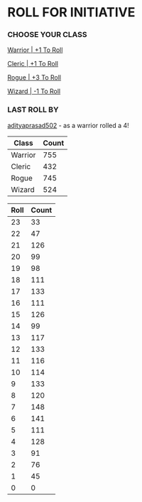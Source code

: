 # ROLL FOR INITIATIVE
### CHOOSE YOUR CLASS

[Warrior | +1 To Roll](https://github.com/benjaminsampica/benjaminsampica/issues/new?title=roll%7Cwarrior&body=Just+click+%27Create%27.)

[Cleric | +1 To Roll](https://github.com/benjaminsampica/benjaminsampica/issues/new?title=roll%7Ccleric&body=Just+click+%27Create%27.)

[Rogue | +3 To Roll](https://github.com/benjaminsampica/benjaminsampica/issues/new?title=roll%7Crogue&body=Just+click+%27Create%27.)

[Wizard | -1 To Roll](https://github.com/benjaminsampica/benjaminsampica/issues/new?title=roll%7Cwizard&body=Just+click+%27Create%27.)
### LAST ROLL BY
[adityaprasad502](https://www.github.com/adityaprasad502) - as a warrior rolled a 4!

|Class|Count|
|-|-|
|Warrior|755|
|Cleric|432|
|Rogue|745|
|Wizard|524|

|Roll|Count|
|-|-|
|23|33
|22|47
|21|126
|20|99
|19|98
|18|111
|17|133
|16|111
|15|126
|14|99
|13|117
|12|133
|11|116
|10|114
|9|133
|8|120
|7|148
|6|141
|5|111
|4|128
|3|91
|2|76
|1|45
|0|0
